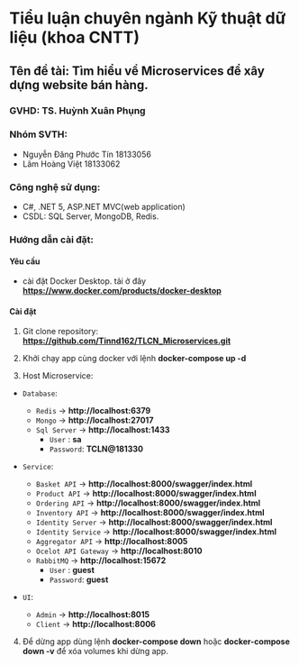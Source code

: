 # Tiểu luận chuyên ngành Kỹ thuật dữ liệu (khoa CNTT)
## Tên đề tài: Tìm hiểu về Microservices để xây dựng website bán hàng.
### GVHD: TS. Huỳnh Xuân Phụng
### Nhóm SVTH:
- Nguyễn Đăng Phước Tín   18133056
- Lâm Hoàng Việt 	        18133062
### Công nghệ sử dụng:
- C#, .NET 5, ASP.NET MVC(web application)
- CSDL: SQL Server, MongoDB, Redis.
### Hướng dẫn cài đặt:
#### Yêu cầu
- cài đặt Docker Desktop. tải ở đây **https://www.docker.com/products/docker-desktop**

#### Cài đặt
1. Git clone repository: **https://github.com/Tinnd162/TLCN_Microservices.git**

2. Khởi chạy app cùng docker với lệnh **docker-compose up -d**

3. Host Microservice:

- `Database`:
  - `Redis`              -> **http://localhost:6379**
  - `Mongo`              -> **http://localhost:27017**
  - `Sql Server`         -> **http://localhost:1433**
    + `User`    : **sa**
    + `Password`: **TCLN@181330**

- `Service`:
  - `Basket API`         -> **http://localhost:8000/swagger/index.html** 
  - `Product API`        -> **http://localhost:8000/swagger/index.html**
  - `Ordering API`       -> **http://localhost:8000/swagger/index.html**
  - `Inventory API`      -> **http://localhost:8000/swagger/index.html**
  - `Identity Server`    -> **http://localhost:8000/swagger/index.html** 
  - `Identity Service`   -> **http://localhost:8000/swagger/index.html**
  - `Aggregator API`     -> **http://localhost:8005**
  - `Ocelot API Gateway` -> **http://localhost:8010**
  - `RabbitMQ`           -> **http://localhost:15672**
    + `User`    : **guest**
    + `Password`: **guest**

- `UI`:
  - `Admin`              ->  **http://localhost:8015**
  - `Client`             ->  **http://localhost:8006**

4. Để dừng app dùng lệnh **docker-compose down** hoặc **docker-compose down -v** để xóa volumes khi dừng app.